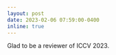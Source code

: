```yaml
---
layout: post
date: 2023-02-06 07:59:00-0400
inline: true
---
```


  Glad to be a reviewer of ICCV 2023.